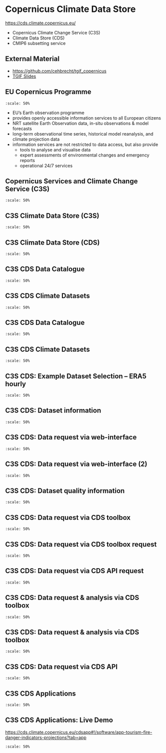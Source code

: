 # Copernicus Climate Data Store

https://cds.climate.copernicus.eu/


* Copernicus Climate Change Service (C3S)
* Climate Data Store (CDS)
* CMIP6 subsetting service

## External Material

* https://github.com/cehbrecht/tgif_copernicus
* [TGIF Slides](https://docs.google.com/presentation/d/1MmbCbASpAJJq5yUgcVXKhNwZTvrRwo_N/edit?usp=sharing&ouid=102118564710801685708&rtpof=true&sd=true)


## EU Copernicus Programme

```{figure} /media/cds-05.png
:scale: 50%
```

* EU’s Earth observation programme
* provides openly accessible information services to all European citizens
* NRT satellite Earth Observation data, in-situ observations & model forecasts
* long-term observational time series, historical model reanalysis, and climate projection data
* information services are not restricted to data access, but also provide
    * tools to analyse and visualise data
    * expert assessments of environmental changes and emergency reports 
    * operational 24/7 services

## Copernicus Services and Climate Change Service (C3S)

```{figure} /media/cds-06.png
:scale: 50%
```

## C3S Climate Data Store (C3S)

```{figure} /media/cds-10.png
:scale: 50%
```

## C3S Climate Data Store (CDS)

```{figure} /media/cds-11.png
:scale: 50%
```

## C3S CDS Data Catalogue

```{figure} /media/cds-12.png
:scale: 50%
```

## C3S CDS Climate Datasets

```{figure} /media/cds-13.png
:scale: 50%
```

## C3S CDS Data Catalogue

```{figure} /media/cds-14.png
:scale: 50%
```

## C3S CDS Climate Datasets

```{figure} /media/cds-15.png
:scale: 50%
```

## C3S CDS: Example Dataset Selection – ERA5 hourly

```{figure} /media/cds-16.png
:scale: 50%
```

## C3S CDS: Dataset information

```{figure} /media/cds-17.png
:scale: 50%
```

## C3S CDS: Data request via web-interface

```{figure} /media/cds-18.png
:scale: 50%
```

## C3S CDS: Data request via web-interface (2)

```{figure} /media/cds-19.png
:scale: 50%
```

## C3S CDS: Dataset quality information

```{figure} /media/cds-20.png
:scale: 50%
```

## C3S CDS: Data request via CDS toolbox

```{figure} /media/cds-21.png
:scale: 50%
```

## C3S CDS: Data request via CDS toolbox request

```{figure} /media/cds-22.png
:scale: 50%
```

## C3S CDS: Data request via CDS API request

```{figure} /media/cds-23.png
:scale: 50%
```

## C3S CDS: Data request & analysis via CDS toolbox

```{figure} /media/cds-24.png
:scale: 50%
```

## C3S CDS: Data request & analysis via CDS toolbox

```{figure} /media/cds-25.png
:scale: 50%
```

## C3S CDS: Data request via CDS API

```{figure} /media/cds-26.png
:scale: 50%
```

## C3S CDS Applications

```{figure} /media/cds-27.png
:scale: 50%
```

## C3S CDS Applications: Live Demo

https://cds.climate.copernicus.eu/cdsapp#!/software/app-tourism-fire-danger-indicators-projections?tab=app

```{figure} /media/cds-30.png
:scale: 50%
```